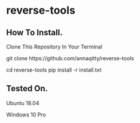 # reverse-tools

<H2>How To Install.</H2><p><p>
Clone This Repository In Your Terminal<p>
git clone https://github.com/annaqitty/reverse-tools<p>
cd reverse-tools
pip install -r install.txt

<H2>Tested On.</H2><p>
Ubuntu 18.04<p>
Windows 10 Pro
